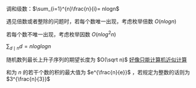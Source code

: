 调和级数：$\sum_{i=1}^{n}\frac{n}{i}= nlogn$

遇见倍数或者整除的问题时，若每个数唯一出现，考虑枚举倍数 $O(nlogn)$

若每个数不唯一出现，考虑枚举因数 $O(nlog^2n)$

$\sum_{d \mid n}d=nloglogn$

随机数列最长上升子序列的期望长度为 $O(\sqrt n)$ [好像只能计算机近似计算](https://www.zhihu.com/question/266958886?sort=created)

和为 $n$ 的若干个数的积的最大值为 $e^{\frac{n}{e}}$ ，若规定为整数的话则为 $3^{\frac{n}{3}}$